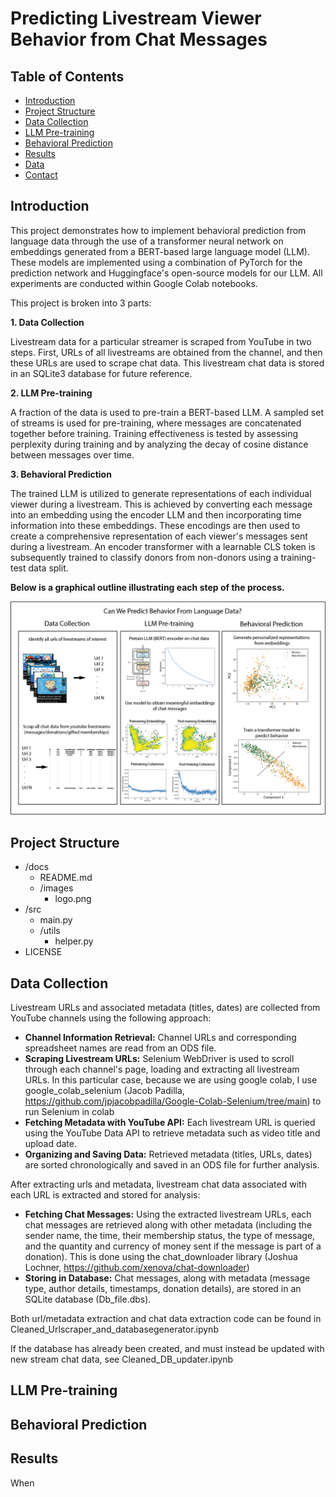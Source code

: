 # Predicting Livestream Viewer Behavior from Chat Messages

## Table of Contents
- [Introduction](#introduction)
- [Project Structure](#project-structure)
- [Data Collection](#Data-Collection)
- [LLM Pre-training](#LLM-Pre--training)
- [Behavioral Prediction](#Behavioral-Prediction)
- [Results](#Results)
- [Data](#data)
- [Contact](#contact)

## Introduction

This project demonstrates how to implement behavioral prediction from language data through the use of a transformer neural network on embeddings generated from a BERT-based large language model (LLM). These models are implemented using a combination of PyTorch for the prediction network and Huggingface's open-source models for our LLM. All experiments are conducted within Google Colab notebooks.

This project is broken into 3 parts:

**1. Data Collection**

Livestream data for a particular streamer is scraped from YouTube in two steps. First, URLs of all livestreams are obtained from the channel, and then these URLs are used to scrape chat data. This livestream chat data is stored in an SQLite3 database for future reference.

**2. LLM Pre-training**

A fraction of the data is used to pre-train a BERT-based LLM. A sampled set of streams is used for pre-training, where messages are concatenated together before training. Training effectiveness is tested by assessing perplexity during training and by analyzing the decay of cosine distance between messages over time.

**3. Behavioral Prediction**

The trained LLM is utilized to generate representations of each individual viewer during a livestream. This is achieved by converting each message into an embedding using the encoder LLM and then incorporating time information into these embeddings. These encodings are then used to create a comprehensive representation of each viewer's messages sent during a livestream. An encoder transformer with a learnable CLS token is subsequently trained to classify donors from non-donors using a training-test data split.


**Below is a graphical outline illustrating each step of the process.**

![Graphical Outline](Images/ProjectoutlineLQ.png)





## Project Structure
- /docs
  - README.md
  - /images
    - logo.png
- /src
  - main.py
  - /utils
    - helper.py
- LICENSE

## Data Collection

Livestream URLs and associated metadata (titles, dates) are collected from YouTube channels using the following approach:

- **Channel Information Retrieval:** Channel URLs and corresponding spreadsheet names are read from an ODS file.
- **Scraping Livestream URLs:** Selenium WebDriver is used to scroll through each channel's page, loading and extracting all livestream URLs. In this particular case, because we are using google colab, I use google_colab_selenium (Jacob Padilla, https://github.com/jpjacobpadilla/Google-Colab-Selenium/tree/main) to run Selenium in colab
- **Fetching Metadata with YouTube API:** Each livestream URL is queried using the YouTube Data API to retrieve metadata such as video title and upload date.
- **Organizing and Saving Data:** Retrieved metadata (titles, URLs, dates) are sorted chronologically and saved in an ODS file for further analysis.


After extracting urls and metadata, livestream chat data associated with each URL is extracted and stored for analysis:
- **Fetching Chat Messages:** Using the extracted livestream URLs, each chat messages are retrieved along with other metadata (including the sender name, the time, their membership status, the type of message, and the quantity and currency of money sent if the message is part of a donation). This is done using the chat_downloader library (Joshua Lochner, https://github.com/xenova/chat-downloader)
- **Storing in Database:** Chat messages, along with metadata (message type, author details, timestamps, donation details), are stored in an SQLite database (Db_file.dbs).

Both url/metadata extraction and chat data extraction code can be found in Cleaned_Urlscraper_and_databasegenerator.ipynb


If the database has already been created, and must instead be updated with new stream chat data, see Cleaned_DB_updater.ipynb

## LLM Pre-training


## Behavioral Prediction


## Results

When 


